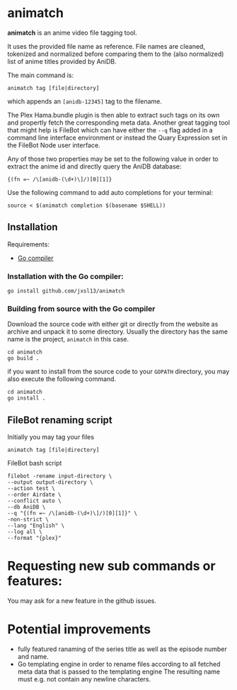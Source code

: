 # animatch

**animatch** is an anime video file tagging tool.

It uses the provided file name as reference. File names are cleaned, tokenized and normalized 
before comparing them to the (also normalized) list of anime titles provided by AniDB.

The main command is:
```shell
animatch tag [file|directory]
````
which appends an `[anidb-12345]` tag to the filename.

The Plex Hama.bundle plugin is then able to extract such tags on its own and propertly fetch the 
corresponding meta data. Another great tagging tool that might help is FileBot which can have 
either the `--q` flag added in a command line interface environment or instead the Quary Expression 
set in the FileBot Node user interface. 

Any of those two properties may be set to the following value in order to extract the anime id 
and directly query the AniDB database:

```
{(fn =~ /\[anidb-(\d+)\]/)[0][1]}
```

Use the following command to add auto completions for your terminal:

```shell
source < $(animatch completion $(basename $SHELL))
```

## Installation

Requirements:

- [Go compiler](https://go.dev/dl/)


### Installation with the Go compiler:

```shell
go install github.com/jxsl13/animatch
```

### Building from source with the Go compiler

Download the source code with either git or directly from the website as archive 
and unpack it to some directory. Usually the directory has the same name is the 
project, `animatch` in this case.

```shell
cd animatch
go build .
```

if you want to install from the source code to your `GOPATH` directory, you may 
also execute the following command.

```shell
cd animatch
go install .
```

## FileBot renaming script

Initially you may tag your files
```shell
animatch tag [file|directory]
```

FileBot bash script
```shell
filebot -rename input-directory \
--output output-directory \
--action test \
--order Airdate \
--conflict auto \
--db AniDB \
--q "{(fn =~ /\[anidb-(\d+)\]/)[0][1]}" \
-non-strict \
--lang "English" \
--log all \
--format "{plex}"
```

# Requesting new sub commands or features:

You may ask for a new feature in the github issues.


# Potential improvements

- fully featured ranaming of the series title as well as the episode number and name.
- Go templating engine in order to rename files according to all fetched meta data that is passed to the templating engine The resulting name must e.g. not contain any newline characters.


